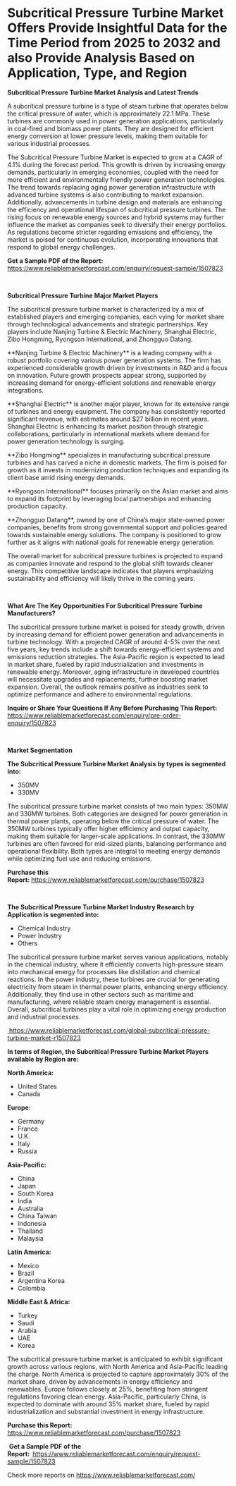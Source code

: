 <p><h1>Subcritical Pressure Turbine Market Offers Provide Insightful Data for the Time Period from 2025 to 2032 and also Provide Analysis Based on Application, Type, and Region</h1></p><p><strong>Subcritical Pressure Turbine Market Analysis and Latest Trends</strong></p>
<p><p>A subcritical pressure turbine is a type of steam turbine that operates below the critical pressure of water, which is approximately 22.1 MPa. These turbines are commonly used in power generation applications, particularly in coal-fired and biomass power plants. They are designed for efficient energy conversion at lower pressure levels, making them suitable for various industrial processes.</p><p>The Subcritical Pressure Turbine Market is expected to grow at a CAGR of 4.1% during the forecast period. This growth is driven by increasing energy demands, particularly in emerging economies, coupled with the need for more efficient and environmentally friendly power generation technologies. The trend towards replacing aging power generation infrastructure with advanced turbine systems is also contributing to market expansion. Additionally, advancements in turbine design and materials are enhancing the efficiency and operational lifespan of subcritical pressure turbines. The rising focus on renewable energy sources and hybrid systems may further influence the market as companies seek to diversify their energy portfolios. As regulations become stricter regarding emissions and efficiency, the market is poised for continuous evolution, incorporating innovations that respond to global energy challenges.</p></p>
<p><strong>Get a Sample PDF of the Report:&nbsp;</strong> <a href="https://www.reliablemarketforecast.com/enquiry/request-sample/1507823?utm_campaign=2721&utm_medium=2&utm_source=Github&utm_content=ia&utm_term=23032025&utm_id=subcritical-pressure-turbine">https://www.reliablemarketforecast.com/enquiry/request-sample/1507823</a></p>
<p>&nbsp;</p>
<p><strong>Subcritical Pressure Turbine Major Market Players</strong></p>
<p><p>The subcritical pressure turbine market is characterized by a mix of established players and emerging companies, each vying for market share through technological advancements and strategic partnerships. Key players include Nanjing Turbine & Electric Machinery, Shanghai Electric, Zibo Hongming, Ryongson International, and Zhongguo Datang.</p><p>**Nanjing Turbine & Electric Machinery** is a leading company with a robust portfolio covering various power generation systems. The firm has experienced considerable growth driven by investments in R&D and a focus on innovation. Future growth prospects appear strong, supported by increasing demand for energy-efficient solutions and renewable energy integrations.</p><p>**Shanghai Electric** is another major player, known for its extensive range of turbines and energy equipment. The company has consistently reported significant revenue, with estimates around $27 billion in recent years. Shanghai Electric is enhancing its market position through strategic collaborations, particularly in international markets where demand for power generation technology is surging.</p><p>**Zibo Hongming** specializes in manufacturing subcritical pressure turbines and has carved a niche in domestic markets. The firm is poised for growth as it invests in modernizing production techniques and expanding its client base amid rising energy demands.</p><p>**Ryongson International** focuses primarily on the Asian market and aims to expand its footprint by leveraging local partnerships and enhancing production capacity. </p><p>**Zhongguo Datang**, owned by one of China’s major state-owned power companies, benefits from strong governmental support and policies geared towards sustainable energy solutions. The company is positioned to grow further as it aligns with national goals for renewable energy generation.</p><p>The overall market for subcritical pressure turbines is projected to expand as companies innovate and respond to the global shift towards cleaner energy. This competitive landscape indicates that players emphasizing sustainability and efficiency will likely thrive in the coming years.</p></p>
<p>&nbsp;</p>
<p><strong>What Are The Key Opportunities For Subcritical Pressure Turbine Manufacturers?</strong></p>
<p><p>The subcritical pressure turbine market is poised for steady growth, driven by increasing demand for efficient power generation and advancements in turbine technology. With a projected CAGR of around 4-5% over the next five years, key trends include a shift towards energy-efficient systems and emissions reduction strategies. The Asia-Pacific region is expected to lead in market share, fueled by rapid industrialization and investments in renewable energy. Moreover, aging infrastructure in developed countries will necessitate upgrades and replacements, further boosting market expansion. Overall, the outlook remains positive as industries seek to optimize performance and adhere to environmental regulations.</p></p>
<p><strong>Inquire or Share Your Questions If Any Before Purchasing This Report:</strong> <a href="https://www.reliablemarketforecast.com/enquiry/pre-order-enquiry/1507823?utm_campaign=2721&utm_medium=2&utm_source=Github&utm_content=ia&utm_term=23032025&utm_id=subcritical-pressure-turbine">https://www.reliablemarketforecast.com/enquiry/pre-order-enquiry/1507823</a></p>
<p>&nbsp;</p>
<p><strong>Market Segmentation</strong></p>
<p><strong>The Subcritical Pressure Turbine Market Analysis by types is segmented into:</strong></p>
<p><ul><li>350MV</li><li>330MV</li></ul></p>
<p><p>The subcritical pressure turbine market consists of two main types: 350MW and 330MW turbines. Both categories are designed for power generation in thermal power plants, operating below the critical pressure of water. The 350MW turbines typically offer higher efficiency and output capacity, making them suitable for larger-scale applications. In contrast, the 330MW turbines are often favored for mid-sized plants, balancing performance and operational flexibility. Both types are integral to meeting energy demands while optimizing fuel use and reducing emissions.</p></p>
<p><strong>Purchase this Report:&nbsp;</strong><a href="https://www.reliablemarketforecast.com/purchase/1507823?utm_campaign=2721&utm_medium=2&utm_source=Github&utm_content=ia&utm_term=23032025&utm_id=subcritical-pressure-turbine">https://www.reliablemarketforecast.com/purchase/1507823</a></p>
<p>&nbsp;</p>
<p><strong>The Subcritical Pressure Turbine Market Industry Research by Application is segmented into:</strong></p>
<p><ul><li>Chemical Industry</li><li>Power Industry</li><li>Others</li></ul></p>
<p><p>The subcritical pressure turbine market serves various applications, notably in the chemical industry, where it efficiently converts high-pressure steam into mechanical energy for processes like distillation and chemical reactions. In the power industry, these turbines are crucial for generating electricity from steam in thermal power plants, enhancing energy efficiency. Additionally, they find use in other sectors such as maritime and manufacturing, where reliable steam energy management is essential. Overall, subcritical turbines play a vital role in optimizing energy production and industrial processes.</p></p>
<p><a href="https://www.reliablemarketforecast.com/global-subcritical-pressure-turbine-market-r1507823?utm_campaign=2721&utm_medium=2&utm_source=Github&utm_content=ia&utm_term=23032025&utm_id=subcritical-pressure-turbine">&nbsp;https://www.reliablemarketforecast.com/global-subcritical-pressure-turbine-market-r1507823</a></p>
<p><strong>In terms of Region, the Subcritical Pressure Turbine Market Players available by Region are:</strong></p>
<p>
    <p> <strong> North America: </strong>
        <ul>
            <li>United States</li>
            <li>Canada</li>
        </ul>
        </p> 
    <p> <strong> Europe: </strong>
        <ul>
            <li>Germany</li>
            <li>France</li>
            <li>U.K.</li>
            <li>Italy</li>
            <li>Russia</li>
        </ul>
        </p> 
    <p> <strong> Asia-Pacific: </strong>
        <ul>
            <li>China</li>
            <li>Japan</li>
            <li>South Korea</li>
            <li>India</li>
            <li>Australia</li>
            <li>China Taiwan</li>
            <li>Indonesia</li>
            <li>Thailand</li>
            <li>Malaysia</li>
        </ul>
        </p> 
    <p> <strong> Latin America: </strong>
        <ul>
            <li>Mexico</li>
            <li>Brazil</li>
            <li>Argentina Korea</li>
            <li>Colombia</li>
        </ul>
        </p> 
    <p> <strong> Middle East & Africa: </strong>
        <ul>
            <li>Turkey</li>
            <li>Saudi</li>
            <li>Arabia</li>
            <li>UAE</li>
            <li>Korea</li>
        </ul>
    </p>
    </p>
<p><p>The subcritical pressure turbine market is anticipated to exhibit significant growth across various regions, with North America and Asia-Pacific leading the charge. North America is projected to capture approximately 30% of the market share, driven by advancements in energy efficiency and renewables. Europe follows closely at 25%, benefiting from stringent regulations favoring clean energy. Asia-Pacific, particularly China, is expected to dominate with around 35% market share, fueled by rapid industrialization and substantial investment in energy infrastructure.</p></p>
<p><strong>Purchase this Report: </strong><a href="https://www.reliablemarketforecast.com/purchase/1507823?utm_campaign=2721&utm_medium=2&utm_source=Github&utm_content=ia&utm_term=23032025&utm_id=subcritical-pressure-turbine">https://www.reliablemarketforecast.com/purchase/1507823</a></p>
<p>&nbsp;<strong>Get a Sample PDF of the Report:&nbsp;&nbsp;</strong><a href="https://www.reliablemarketforecast.com/enquiry/request-sample/1507823?utm_campaign=2721&utm_medium=2&utm_source=Github&utm_content=ia&utm_term=23032025&utm_id=subcritical-pressure-turbine">https://www.reliablemarketforecast.com/enquiry/request-sample/1507823</a></p>
<p><strong></strong></p>
<p>Check more reports on <a href="https://www.reliablemarketforecast.com/?utm_campaign=2721&utm_medium=2&utm_source=Github&utm_content=ia&utm_term=23032025&utm_id=subcritical-pressure-turbine">https://www.reliablemarketforecast.com/</a></p>